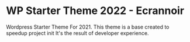 # WP Starter Theme 2022 - Ecrannoir

Wordpress Starter Theme For 2021.
This theme is a base created to speedup project init
It's the result of developer experience.
